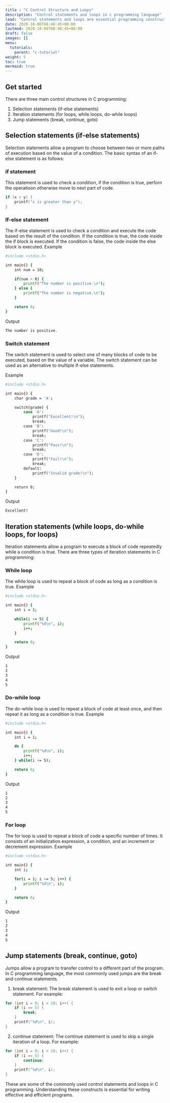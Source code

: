 ```yaml
---
title : "C Control Structure and Loops"
description: "Control statements and loops in c programming language"
lead: "Control statements and loops are essential programming constructs used to control the flow of execution of a program in C. They are used to make decisions, repeat statements, and perform conditional operations."
date: 2020-10-06T08:48:45+00:00
lastmod: 2020-10-06T08:48:45+00:00
draft: false
images: []
menu:
  tutorials:
    parent: "c-tutorial"
weight: 5
toc: true
mermaid: true
---
```


## Get started
There are three main control structures in C programming:

1. Selection statements (if-else statements)
2. Iteration statements (for loops, while loops, do-while loops)
3. Jump statements (break, continue, goto)

## Selection statements (if-else statements)
Selection statements allow a program to choose between two or more paths of execution based on the value of a condition. The basic syntax of an if-else statement is as follows:


### if statement
This statement is used to check a condition, if the condition is true, perforn the operatioon otherwise move to next part of code.

```c
if (x > y) {
    printf("x is greater than y");
}
```

### If-else statement
The if-else statement is used to check a condition and execute the code based on the result of the condition. If the condition is true, the code inside the if block is executed. If the condition is false, the code inside the else block is executed.
Example


```bash
#include <stdio.h>

int main() {
    int num = 10;

    if(num > 0) {
        printf("The number is positive.\n");
    } else {
        printf("The number is negative.\n");
    }

    return 0;
}
```

Output

```bash
The number is positive.
```

### Switch statement
The switch statement is used to select one of many blocks of code to be executed, based on the value of a variable. The switch statement can be used as an alternative to multiple if-else statements.

Example


```bash
#include <stdio.h>

int main() {
    char grade = 'A';

    switch(grade) {
        case 'A':
            printf("Excellent!\n");
            break;
        case 'B':
            printf("Good!\n");
            break;
        case 'C':
            printf("Pass!\n");
            break;
        case 'D':
            printf("Fail!\n");
            break;
        default:
            printf("Invalid grade!\n");
    }

    return 0;
}
```

Output

```bash
Excellent!
```


## Iteration statements (while loops, do-while loops, for loops)
Iteration statements allow a program to execute a block of code repeatedly while a condition is true. There are three types of iteration statements in C programming:


### While loop
The while loop is used to repeat a block of code as long as a condition is true.
Example

```bash
#include <stdio.h>

int main() {
    int i = 1;

    while(i <= 5) {
        printf("%d\n", i);
        i++;
    }

    return 0;
}
```

Output

```bash
1
2
3
4
5
```

### Do-while loop
The do-while loop is used to repeat a block of code at least once, and then repeat it as long as a condition is true.
Example

```bash
#include <stdio.h>

int main() {
    int i = 1;

    do {
        printf("%d\n", i);
        i++;
    } while(i <= 5);

    return 0;
}
```

Output

```bash
1
2
3
4
5
```

### For loop
The for loop is used to repeat a block of code a specific number of times. It consists of an initialization expression, a condition, and an increment or decrement expression.
Example

```bash
#include <stdio.h>

int main() {
    int i;

    for(i = 1; i <= 5; i++) {
        printf("%d\n", i);
    }

    return 0;
}
```

Output

```bash
1
2
3
4
5
```


## Jump statements (break, continue, goto)
Jumps allow a program to transfer control to a different part of the program. In C programming language, the most commonly used jumps are the break and continue statements.

1. break statement: The break statement is used to exit a loop or switch statement. For example:

```c
for (int i = 0; i < 10; i++) {
    if (i == 5) {
        break;
    }
    printf("%d\n", i);
}
```

2. continue statement: The continue statement is used to skip a single iteration of a loop. For example:

```c
for (int i = 0; i < 10; i++) {
    if (i == 5) {
        continue;
    }
    printf("%d\n", i);
}
```

These are some of the commonly used control statements and loops in C programming. Understanding these constructs is essential for writing effective and efficient programs.
